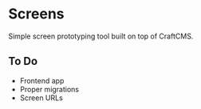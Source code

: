 # Screens

Simple screen prototyping tool built on top of CraftCMS.

## To Do

* Frontend app
* Proper migrations
* Screen URLs